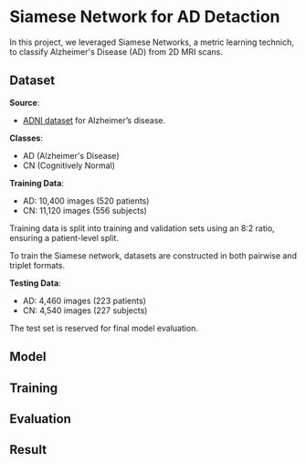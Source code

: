 # Siamese Network for AD Detaction

In this project, we leveraged Siamese Networks, a metric learning technich, to classify Alzheimer's Disease (AD) from 2D MRI scans.

## Dataset

**Source**: 
- [ADNI dataset](https://cloudstor.aarnet.edu.au/plus/s/L6bbssKhUoUdTSI) for Alzheimer’s disease.

**Classes**:
- AD (Alzheimer's Disease)
- CN (Cognitively Normal)

**Training Data**: 
- AD: 10,400 images (520 patients)
- CN: 11,120 images (556 subjects)

Training data is split into training and validation sets using an 8:2 ratio, ensuring a patient-level split.

To train the Siamese network, datasets are constructed in both pairwise and triplet formats. 

**Testing Data**:
- AD: 4,460 images (223 patients)
- CN: 4,540 images (227 subjects)

The test set is reserved for final model evaluation.

## Model


## Training

## Evaluation

## Result
